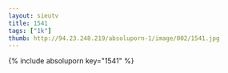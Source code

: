 ```yaml
--- 
layout: sieutv
title: 1541
tags: ["1k"]
thumb: http://94.23.248.219/absoluporn-1/image/002/1541.jpg
---
```

{% include absoluporn key="1541" %} 

